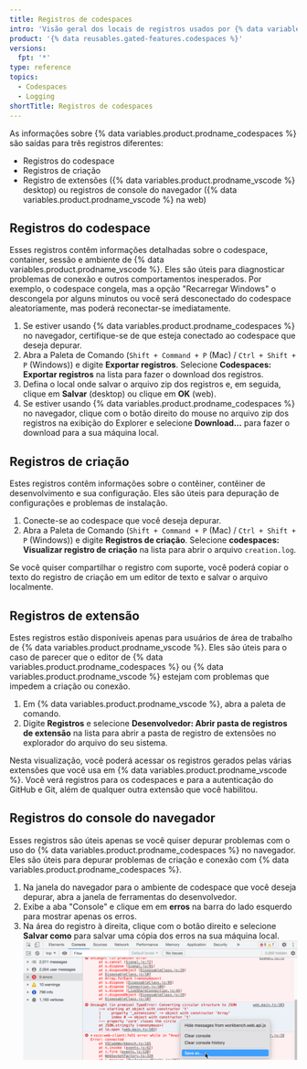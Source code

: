 ```yaml
---
title: Registros de codespaces
intro: 'Visão geral dos locais de registros usados por {% data variables.product.prodname_codespaces %}.'
product: '{% data reusables.gated-features.codespaces %}'
versions:
  fpt: '*'
type: reference
topics:
  - Codespaces
  - Logging
shortTitle: Registros de codespaces
---
```



As informações sobre {% data variables.product.prodname_codespaces %} são saídas para três registros diferentes:

- Registros do codespace
- Registros de criação
- Registro de extensões ({% data variables.product.prodname_vscode %} desktop) ou registros de console do navegador ({% data variables.product.prodname_vscode %} na web)

## Registros do codespace

Esses registros contêm informações detalhadas sobre o codespace, container, sessão e ambiente de {% data variables.product.prodname_vscode %}. Eles são úteis para diagnosticar problemas de conexão e outros comportamentos inesperados. Por exemplo, o codespace congela, mas a opção "Recarregar Windows" o descongela por alguns minutos ou você será desconectado do codespace aleatoriamente, mas poderá reconectar-se imediatamente.

1. Se estiver usando {% data variables.product.prodname_codespaces %} no navegador, certifique-se de que esteja conectado ao codespace que deseja depurar.
2. Abra a Paleta de Comando (`Shift + Command + P` (Mac) / `Ctrl + Shift + P` (Windows)) e digite **Exportar registros**. Selecione **Codespaces: Exportar registros** na lista para fazer o download dos registros.
3. Defina o local onde salvar o arquivo zip dos registros e, em seguida, clique em **Salvar** (desktop) ou clique em **OK** (web).
4. Se estiver usando {% data variables.product.prodname_codespaces %} no navegador, clique com o botão direito do mouse no arquivo zip dos registros na exibição do Explorer e selecione **Download…** para fazer o download para a sua máquina local.

## Registros de criação

Estes registros contêm informações sobre o contêiner, contêiner de desenvolvimento e sua configuração. Eles são úteis para depuração de configurações e problemas de instalação.

1. Conecte-se ao codespace que você deseja depurar.
2. Abra a Paleta de Comando (`Shift + Command + P` (Mac) / `Ctrl + Shift + P` (Windows)) e digite **Registros de criação**. Selecione **codespaces: Visualizar registro de criação** na lista para abrir o arquivo `creation.log`.

Se você quiser compartilhar o registro com suporte, você poderá copiar o texto do registro de criação em um editor de texto e salvar o arquivo localmente.

## Registros de extensão

Estes registros estão disponíveis apenas para usuários de área de trabalho de {% data variables.product.prodname_vscode %}. Eles são úteis para o caso de parecer que o editor de {% data variables.product.prodname_codespaces %} ou {% data variables.product.prodname_vscode %} estejam com problemas que impedem a criação ou conexão.

1. Em {% data variables.product.prodname_vscode %}, abra a paleta de comando.
2. Digite **Registros** e selecione **Desenvolvedor: Abrir pasta de registros de extensão** na lista para abrir a pasta de registro de extensões no explorador do arquivo do seu sistema.

Nesta visualização, você poderá acessar os registros gerados pelas várias extensões que você usa em {% data variables.product.prodname_vscode %}. Você verá registros para os codespaces e para a autenticação do GitHub e Git, além de qualquer outra extensão que você habilitou.

## Registros do console do navegador

Esses registros são úteis apenas se você quiser depurar problemas com o uso do {% data variables.product.prodname_codespaces %} no navegador. Eles são úteis para depurar problemas de criação e conexão com {% data variables.product.prodname_codespaces %}.

1. Na janela do navegador para o ambiente de codespace que você deseja depurar, abra a janela de ferramentas do desenvolvedor.
2. Exibe a aba "Console" e clique em em **erros** na barra do lado esquerdo para mostrar apenas os erros.
3. Na área do registro à direita, clique com o botão direito e selecione **Salvar como** para salvar uma cópia dos erros na sua máquina local. ![Salvar erros](/assets/images/help/codespaces/browser-console-log-save.png)
